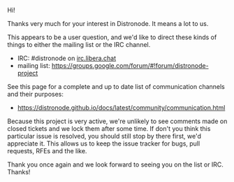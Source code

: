 Hi!

Thanks very much for your interest in Distronode.  It means a lot to us.

This appears to be a user question, and we'd like to direct these kinds of things to either the mailing list or the IRC channel.

* IRC: #distronode on [irc.libera.chat](https://libera.chat/)
* mailing list: https://groups.google.com/forum/#!forum/distronode-project

See  this page for a complete and up to date list of communication channels and their purposes:

* https://distronode.github.io/docs/latest/community/communication.html

Because this project is very active, we're unlikely to see comments made on closed tickets and we lock them after some time.
If don't you think this particular issue is resolved, you should still stop by there first, we'd appreciate it.
This allows us to keep the issue tracker for bugs, pull requests, RFEs and the like.

Thank you once again and we look forward to seeing you on the list or IRC.  Thanks!
